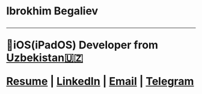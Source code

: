 <b><h1>
  Ibrokhim Begaliev
</b></h>

---
iOS(iPadOS) Developer  from  [Uzbekistan🇺🇿](https://en.wikipedia.org/wiki/Uzbekistan)


[Resume](https://github.com/ibegaliev/AboutMySelf) |
[LinkedIn](https://www.linkedin.com/in/ibegaliev/) |
[Email](mailto:ibrohimbek2048@gmail.com) |
[Telegram](https://t.me/ibegalievblogi)
